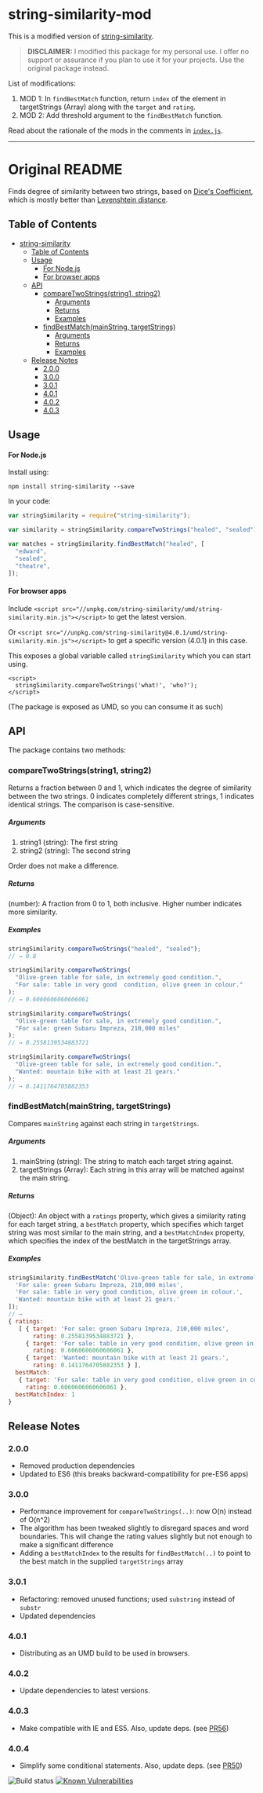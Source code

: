 # string-similarity-mod
This is a modified version of [string-similarity](https://github.com/aceakash/string-similarity).

> **DISCLAIMER:** I modified this package for my personal use. I offer no support or assurance if you plan to use it for your projects. Use the original package instead.

List of modifications:
1. MOD 1: In `findBestMatch` function, return `index` of the element in targetStrings (Array) along with the `target` and `rating`.
2. MOD 2: Add threshold argument to the `findBestMatch` function.

Read about the rationale of the mods in the comments in [`index.js`](/src/index.js).

---

# Original README
Finds degree of similarity between two strings, based on [Dice's Coefficient](http://en.wikipedia.org/wiki/S%C3%B8rensen%E2%80%93Dice_coefficient), which is mostly better than [Levenshtein distance](http://en.wikipedia.org/wiki/Levenshtein_distance).

## Table of Contents

- [string-similarity](#string-similarity)
  - [Table of Contents](#table-of-contents)
  - [Usage](#usage)
    - [For Node.js](#for-nodejs)
    - [For browser apps](#for-browser-apps)
  - [API](#api)
    - [compareTwoStrings(string1, string2)](#comparetwostringsstring1-string2)
      - [Arguments](#arguments)
      - [Returns](#returns)
      - [Examples](#examples)
    - [findBestMatch(mainString, targetStrings)](#findbestmatchmainstring-targetstrings)
      - [Arguments](#arguments-1)
      - [Returns](#returns-1)
      - [Examples](#examples-1)
  - [Release Notes](#release-notes)
    - [2.0.0](#200)
    - [3.0.0](#300)
    - [3.0.1](#301)
    - [4.0.1](#401)
    - [4.0.2](#402)
    - [4.0.3](#403)

## Usage

#### For Node.js

Install using:

```shell
npm install string-similarity --save
```

In your code:

```javascript
var stringSimilarity = require("string-similarity");

var similarity = stringSimilarity.compareTwoStrings("healed", "sealed");

var matches = stringSimilarity.findBestMatch("healed", [
  "edward",
  "sealed",
  "theatre",
]);
```

#### For browser apps

Include `<script src="//unpkg.com/string-similarity/umd/string-similarity.min.js"></script>` to get the latest version.

Or `<script src="//unpkg.com/string-similarity@4.0.1/umd/string-similarity.min.js"></script>` to get a specific version (4.0.1) in this case.

This exposes a global variable called `stringSimilarity` which you can start using.

```
<script>
  stringSimilarity.compareTwoStrings('what!', 'who?');
</script>
```

(The package is exposed as UMD, so you can consume it as such)

## API

The package contains two methods:

### compareTwoStrings(string1, string2)

Returns a fraction between 0 and 1, which indicates the degree of similarity between the two strings. 0 indicates completely different strings, 1 indicates identical strings. The comparison is case-sensitive.

##### Arguments

1. string1 (string): The first string
2. string2 (string): The second string

Order does not make a difference.

##### Returns

(number): A fraction from 0 to 1, both inclusive. Higher number indicates more similarity.

##### Examples

```javascript
stringSimilarity.compareTwoStrings("healed", "sealed");
// → 0.8

stringSimilarity.compareTwoStrings(
  "Olive-green table for sale, in extremely good condition.",
  "For sale: table in very good  condition, olive green in colour."
);
// → 0.6060606060606061

stringSimilarity.compareTwoStrings(
  "Olive-green table for sale, in extremely good condition.",
  "For sale: green Subaru Impreza, 210,000 miles"
);
// → 0.2558139534883721

stringSimilarity.compareTwoStrings(
  "Olive-green table for sale, in extremely good condition.",
  "Wanted: mountain bike with at least 21 gears."
);
// → 0.1411764705882353
```

### findBestMatch(mainString, targetStrings)

Compares `mainString` against each string in `targetStrings`.

##### Arguments

1. mainString (string): The string to match each target string against.
2. targetStrings (Array): Each string in this array will be matched against the main string.

##### Returns

(Object): An object with a `ratings` property, which gives a similarity rating for each target string, a `bestMatch` property, which specifies which target string was most similar to the main string, and a `bestMatchIndex` property, which specifies the index of the bestMatch in the targetStrings array.

##### Examples

```javascript
stringSimilarity.findBestMatch('Olive-green table for sale, in extremely good condition.', [
  'For sale: green Subaru Impreza, 210,000 miles',
  'For sale: table in very good condition, olive green in colour.',
  'Wanted: mountain bike with at least 21 gears.'
]);
// →
{ ratings:
   [ { target: 'For sale: green Subaru Impreza, 210,000 miles',
       rating: 0.2558139534883721 },
     { target: 'For sale: table in very good condition, olive green in colour.',
       rating: 0.6060606060606061 },
     { target: 'Wanted: mountain bike with at least 21 gears.',
       rating: 0.1411764705882353 } ],
  bestMatch:
   { target: 'For sale: table in very good condition, olive green in colour.',
     rating: 0.6060606060606061 },
  bestMatchIndex: 1
}
```

## Release Notes

### 2.0.0

- Removed production dependencies
- Updated to ES6 (this breaks backward-compatibility for pre-ES6 apps)

### 3.0.0

- Performance improvement for `compareTwoStrings(..)`: now O(n) instead of O(n^2)
- The algorithm has been tweaked slightly to disregard spaces and word boundaries. This will change the rating values slightly but not enough to make a significant difference
- Adding a `bestMatchIndex` to the results for `findBestMatch(..)` to point to the best match in the supplied `targetStrings` array

### 3.0.1

- Refactoring: removed unused functions; used `substring` instead of `substr`
- Updated dependencies

### 4.0.1

- Distributing as an UMD build to be used in browsers.

### 4.0.2

- Update dependencies to latest versions.

### 4.0.3

- Make compatible with IE and ES5. Also, update deps. (see [PR56](https://github.com/aceakash/string-similarity/pull/56))

### 4.0.4

- Simplify some conditional statements. Also, update deps. (see [PR50](https://github.com/aceakash/string-similarity/pull/50))

![Build status](https://codeship.com/projects/2aa453d0-0959-0134-8a76-4abcb29fe9b4/status?branch=master)
[![Known Vulnerabilities](https://snyk.io/test/github/aceakash/string-similarity/badge.svg)](https://snyk.io/test/github/aceakash/string-similarity)
